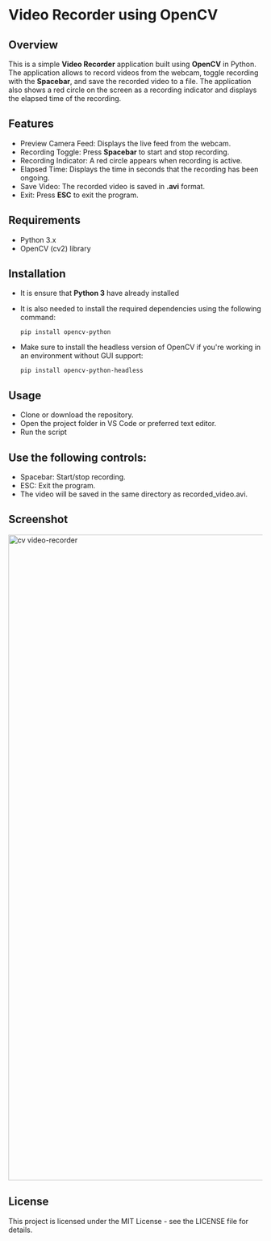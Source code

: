 # Video Recorder using OpenCV

## Overview
This is a simple **Video Recorder** application built using **OpenCV** in Python. The application allows to record videos from the webcam, toggle recording with the **Spacebar**, and save the recorded video to a file. The application also shows a red circle on the screen as a recording indicator and displays the elapsed time of the recording.

## Features
- Preview Camera Feed: Displays the live feed from the webcam.
- Recording Toggle: Press **Spacebar** to start and stop recording.
- Recording Indicator: A red circle appears when recording is active.
- Elapsed Time: Displays the time in seconds that the recording has been ongoing.
- Save Video: The recorded video is saved in **.avi** format.
- Exit: Press **ESC** to exit the program.

## Requirements
- Python 3.x
- OpenCV (cv2) library

## Installation
- It is ensure that **Python 3** have already installed
- It is also needed to install the required dependencies using the following command:
           
      pip install opencv-python

- Make sure to install the headless version of OpenCV if you're working in an environment without GUI support:

      pip install opencv-python-headless
  
## Usage
* Clone or download the repository.
* Open the project folder in VS Code or preferred text editor.
* Run the script 

## Use the following controls:
* Spacebar: Start/stop recording.
* ESC: Exit the program.
* The video will be saved in the same directory as recorded_video.avi.

## Screenshot

<img width="1278" alt="cv video-recorder" src="https://github.com/user-attachments/assets/22a463d6-db72-4058-917f-196f6419f076" />

## License

This project is licensed under the MIT License - see the LICENSE file for details.




